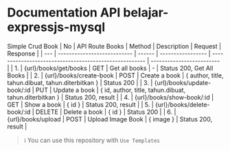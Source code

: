 # Documentation API belajar-expressjs-mysql
Simple Crud Book 
| No  | API Route Books             | Method | Description       | Request                                                | Response                  |
| --- | --------------------------- | ------ | ----------------- | ------------------------------------------------------ | ------------------------- |
| 1.  | {url}/books/get/books       | GET    | Get all books     | -                                                      | Status 200, Get All Books |
| 2.  | {url}/books/create-book     | POST   | Create a book     | { author, title, tahun.dibuat, tahun.diterbitkan }     | Status 200                |
| 3.  | {url}/books/update-book/:id | PUT    | Update a book     | { id, author, title, tahun.dibuat, tahun.diterbitkan } | Status 200, result        |
| 4.  | {url}/books/show-book/:id   | GET    | Show a book       | { id }                                                 | Status 200, result        |
| 5.  | {url}/books/delete-book/:id | DELETE | Delete a book     | { id }                                                 | Status 200                |
| 6.  | {url}/books/upload          | POST   | Upload Image Book | { image }                                              | Status 200, result        |

> ℹ You can use this repository with ```Use Templates```
